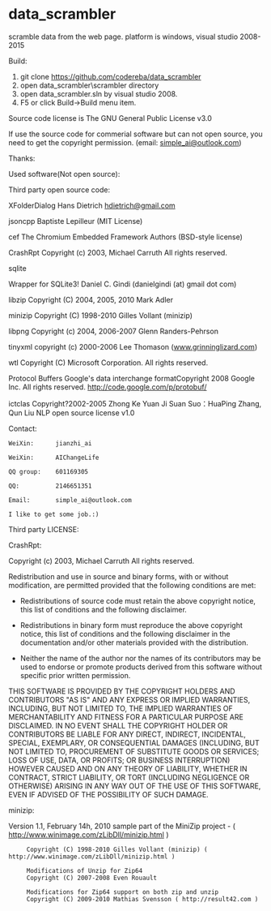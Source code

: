 # data_scrambler
scramble data from the web page.
platform is windows, visual studio 2008-2015

Build:
1. git clone https://github.com/codereba/data_scrambler
2. open data_scrambler\scrambler directory
3. open data_scrambler.sln by visual studio 2008.
4. F5 or click Build->Build menu item.

Source code license is The GNU General Public License v3.0

If use the source code for commerial software but can not open source, you need to get the copyright permission.
(email: simple_ai@outlook.com)

Thanks:

Used software(Not open source):

Third party open source code:

XFolderDialog              Hans Dietrich hdietrich@gmail.com

jsoncpp                    Baptiste Lepilleur (MIT License)

cef                        The Chromium Embedded Framework Authors (BSD-style license)

CrashRpt                   Copyright (c) 2003, Michael Carruth All rights reserved.

sqlite                      

Wrapper for SQLite3!       Daniel C. Gindi (danielgindi (at) gmail dot com)

libzip                     Copyright (C) 2004, 2005, 2010 Mark Adler

minizip                    Copyright (C) 1998-2010 Gilles Vollant (minizip)

libpng                     Copyright (c) 2004, 2006-2007 Glenn Randers-Pehrson

tinyxml                    copyright (c) 2000-2006 Lee Thomason (www.grinninglizard.com)

wtl                        Copyright (C) Microsoft Corporation. All rights reserved.

Protocol Buffers           Google's data interchange formatCopyright 2008 Google Inc. All rights reserved.
                           http://code.google.com/p/protobuf/ 

ictclas                    Copyright?2002-2005 Zhong Ke Yuan Ji Suan Suo：HuaPing Zhang, Qun Liu 
                           NLP open source license v1.0

Contact:

    WeiXin:      jianzhi_ai
    
    WeiXin:      AIChangeLife 
    
    QQ group:    601169305
    
    QQ:          2146651351
    
    Email:       simple_ai@outlook.com
    
    I like to get some job.:) 
	
Third party LICENSE:

CrashRpt:

Copyright (c) 2003, Michael Carruth
All rights reserved.

Redistribution and use in source and binary forms, with or without modification, 
are permitted provided that the following conditions are met:

* Redistributions of source code must retain the above copyright notice, this 
list of conditions and the following disclaimer.

* Redistributions in binary form must reproduce the above copyright notice, 
this list of conditions and the following disclaimer in the documentation 
and/or other materials provided with the distribution.

* Neither the name of the author nor the names of its contributors 
may be used to endorse or promote products derived from this software without 
specific prior written permission.


THIS SOFTWARE IS PROVIDED BY THE COPYRIGHT HOLDERS AND CONTRIBUTORS "AS IS" AND ANY 
EXPRESS OR IMPLIED WARRANTIES, INCLUDING, BUT NOT LIMITED TO, THE IMPLIED WARRANTIES 
OF MERCHANTABILITY AND FITNESS FOR A PARTICULAR PURPOSE ARE DISCLAIMED. IN NO EVENT 
SHALL THE COPYRIGHT HOLDER OR CONTRIBUTORS BE LIABLE FOR ANY DIRECT, INDIRECT, 
INCIDENTAL, SPECIAL, EXEMPLARY, OR CONSEQUENTIAL DAMAGES (INCLUDING, BUT NOT LIMITED 
TO, PROCUREMENT OF SUBSTITUTE GOODS OR SERVICES; LOSS OF USE, DATA, OR PROFITS; OR 
BUSINESS INTERRUPTION) HOWEVER CAUSED AND ON ANY THEORY OF LIABILITY, WHETHER IN CONTRACT, 
STRICT LIABILITY, OR TORT (INCLUDING NEGLIGENCE OR OTHERWISE) ARISING IN ANY WAY OUT 
OF THE USE OF THIS SOFTWARE, EVEN IF ADVISED OF THE POSSIBILITY OF SUCH DAMAGE.

minizip:

   Version 1.1, February 14h, 2010
   sample part of the MiniZip project - ( http://www.winimage.com/zLibDll/minizip.html )

         Copyright (C) 1998-2010 Gilles Vollant (minizip) ( http://www.winimage.com/zLibDll/minizip.html )

         Modifications of Unzip for Zip64
         Copyright (C) 2007-2008 Even Rouault

         Modifications for Zip64 support on both zip and unzip
         Copyright (C) 2009-2010 Mathias Svensson ( http://result42.com )

